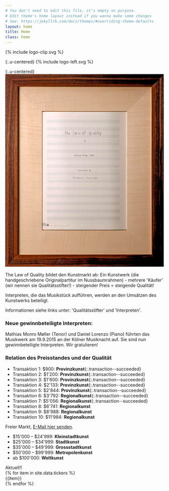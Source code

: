 ```yaml
---
# You don't need to edit this file, it's empty on purpose.
# Edit theme's home layout instead if you wanna make some changes
# See: https://jekyllrb.com/docs/themes/#overriding-theme-defaults
layout: home
title: Home
class: home
---
```

{% include logo-clip.svg %}

{:.u-centered}
{% include logo-left.svg %}

{:.u-centered}
![Partitur](/assets/img/partitur-rahmen.jpg)

The Law of Quality bildet den Kunstmarkt ab: Ein Kunstwerk (die handgeschriebene Originalpartitur im Nussbaumrahmen) - mehrere 'Käufer' (wir nennen sie Qualitätsstifter!) - steigender Preis = steigende Qualität!

Interpreten, die das Musikstück aufführen, werden an den Umsätzen des Kunstwerks beteiligt.

Informationen siehe links unter: 
'Qualitätsstifter' und 'Interpreten'.

### Neue gewinnbeteiligte Interpreten: 
Mathias Monro Møller (Tenor) und Daniel Lorenzo (Piano) führten das Musikwerk am 19.9.2015 an der Kölner Musiknacht auf. Sie sind nun gewinnbeteiligte Interpreten. Wir gratulieren!

### Relation des Preisstandes und der Qualität

- Transaktion 1: $900: **Provinzkunst**{:.transaction--succeeded}
- Transaktion 2: $1'200: **Provinzkunst**{:.transaction--succeeded}
- Transaktion 3: $1'600: **Provinzkunst**{:.transaction--succeeded}
- Transaktion 4: $2'133: **Provinzkunst**{:.transaction--succeeded}
- Transaktion 5: $2'844: **Provinzkunst**{:.transaction--succeeded}
- Transaktion 6: $3'792: **Regionalkunst**{:.transaction--succeeded}
- Transaktion 7: $5'056: **Regionalkunst**{:.transaction--succeeded}
- Transaktion 8: $6'741: **Regionalkunst**
- Transaktion 9: $8'988: **Regionalkunst**
- Transaktion 10: $11'984: **Regionalkunst**

Freier Markt, [E-Mail hier senden](quality@patrickfrank.ch).

- $15'000 – $24'999: **Kleinstadtkunst**
- $25'000 – $34'999: **Stadtkunst**
- $35'000 – $49'999: **Grossstadtkunst**
- $50'000 – $99'999: **Metropolenkunst**
- ab $100'000: **Weltkunst**

<div class="ticker-wrap">
<div class="ticker">
  <div class="ticker__item">Aktuell!!</div>
    {% for item in site.data.tickers %}
  <div class="ticker__item">{{item}}</div>
    {% endfor %}
</div>
</div>